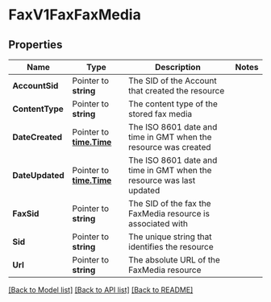 # FaxV1FaxFaxMedia

## Properties

Name | Type | Description | Notes
------------ | ------------- | ------------- | -------------
**AccountSid** | Pointer to **string** | The SID of the Account that created the resource |
**ContentType** | Pointer to **string** | The content type of the stored fax media |
**DateCreated** | Pointer to [**time.Time**](time.Time.md) | The ISO 8601 date and time in GMT when the resource was created |
**DateUpdated** | Pointer to [**time.Time**](time.Time.md) | The ISO 8601 date and time in GMT when the resource was last updated |
**FaxSid** | Pointer to **string** | The SID of the fax the FaxMedia resource is associated with |
**Sid** | Pointer to **string** | The unique string that identifies the resource |
**Url** | Pointer to **string** | The absolute URL of the FaxMedia resource |

[[Back to Model list]](../README.md#documentation-for-models) [[Back to API list]](../README.md#documentation-for-api-endpoints) [[Back to README]](../README.md)


